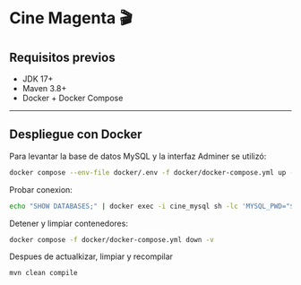 # Cine Magenta 🎬

## Requisitos previos
- JDK 17+
- Maven 3.8+
- Docker + Docker Compose

---

## Despliegue con Docker

Para levantar la base de datos MySQL y la interfaz Adminer se utilizó:

```bash
docker compose --env-file docker/.env -f docker/docker-compose.yml up -d
```
Probar conexion:
```bash
echo "SHOW DATABASES;" | docker exec -i cine_mysql sh -lc 'MYSQL_PWD="$MYSQL_PASSWORD" mysql -u "$MYSQL_USER"'
```

Detener y limpiar contenedores:
```bash
docker compose -f docker/docker-compose.yml down -v

```
Despues de actualkizar, limpiar y recompilar
```bash
mvn clean compile

